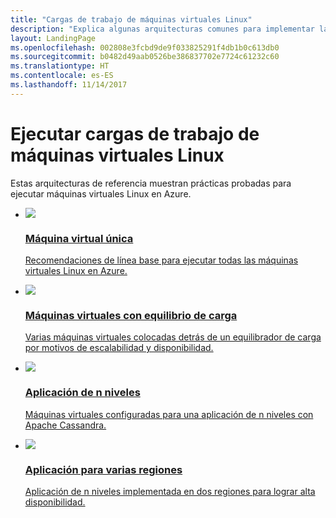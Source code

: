 ```yaml
---
title: "Cargas de trabajo de máquinas virtuales Linux"
description: "Explica algunas arquitecturas comunes para implementar las máquinas virtuales que hospedan aplicaciones de escala empresarial en Azure."
layout: LandingPage
ms.openlocfilehash: 002808e3fcbd9de9f033825291f4db1b0c613db0
ms.sourcegitcommit: b0482d49aab0526be386837702e7724c61232c60
ms.translationtype: HT
ms.contentlocale: es-ES
ms.lasthandoff: 11/14/2017
---
```

# <a name="running-linux-vm-workloads"></a>Ejecutar cargas de trabajo de máquinas virtuales Linux

Estas arquitecturas de referencia muestran prácticas probadas para ejecutar máquinas virtuales Linux en Azure. 

<ul class="panelContent">
    <li>
        <a href="./single-vm.md">
            <div class="cardSize">
                <div class="cardPadding">
                    <div class="card">
                        <div class="cardImageOuter">
                            <div class="cardImage">
                                <img src="./images/single-vm.svg"/>
                            </div>
                        </div>
                        <div class="cardText">
                            <h3>Máquina virtual única</h3>
                            <p>Recomendaciones de línea base para ejecutar todas las máquinas virtuales Linux en Azure.</p>
                        </div>
                    </div>
                </div>
            </div>
        </a>
    </li>
    <li>
        <a href="./multi-vm.md">
            <div class="cardSize">
                <div class="cardPadding">
                    <div class="card">
                        <div class="cardImageOuter">
                            <div class="cardImage">
                            <img src="./images/multi-vm.svg">
                            </div>
                        </div>
                        <div class="cardText">
                            <h3>Máquinas virtuales con equilibrio de carga</h3>
                            <p>Varias máquinas virtuales colocadas detrás de un equilibrador de carga por motivos de escalabilidad y disponibilidad.</p>
                        </div>
                    </div>
                </div>
            </div>
        </a>
    </li>
    <li>
        <a href="./n-tier.md">
            <div class="cardSize">
                <div class="cardPadding">
                    <div class="card">
                        <div class="cardImageOuter">
                            <div class="cardImage">
                            <img src="./images/n-tier.svg">
                            </div>
                        </div>
                        <div class="cardText">
                            <h3>Aplicación de n niveles</h3>
                            <p>Máquinas virtuales configuradas para una aplicación de n niveles con Apache Cassandra.</p>
                        </div>
                    </div>
                </div>
            </div>
        </a>
    </li>
    <li>
        <a href="./multi-region-application.md">
            <div class="cardSize">
                <div class="cardPadding">
                    <div class="card">
                        <div class="cardImageOuter">
                            <div class="cardImage">
                            <img src="./images/multi-region-application.svg">
                            </div>
                        </div>
                        <div class="cardText">
                            <h3>Aplicación para varias regiones</h3>
                            <p>Aplicación de n niveles implementada en dos regiones para lograr alta disponibilidad.</p>
                        </div>
                    </div>
                </div>
            </div>
        </a>
    </li>
</ul>

